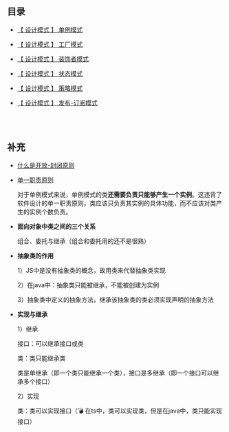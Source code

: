 ## 目录

* [【 设计模式 】 单例模式](https://mp.weixin.qq.com/s/95_oTlmPKHqDCmUJaWeg0A)

* [【 设计模式 】 工厂模式](https://mp.weixin.qq.com/s/3SsjPP3bxPiQKASKfvyYag)

* [【 设计模式 】 装饰者模式](https://mp.weixin.qq.com/s/KVy81rtB0YMeaHaem1PYMw)

* [【 设计模式 】 状态模式](https://github.com/yang1212/collection-about/issues/36)

* [【 设计模式 】 策略模式](https://github.com/yang1212/collection-about/issues/37)

* [【 设计模式 】 发布-订阅模式](https://github.com/yang1212/collection-about/issues/38)




<br/>
<br/>

## 补充

* [什么是开放-封闭原则](https://cloud.tencent.com/developer/article/1456518)
* [单一职责原则](https://geek-docs.com/design-pattern/design-principle/single-responsibility-principle.html)

  对于单例模式来说，单例模式的类**还需要负责只能够产生一个实例**。这违背了软件设计的单一职责原则，类应该只负责其实例的具体功能，而不应该对类产生的实例个数负责。
  
* **面向对象中类之间的三个关系**

  组合、委托与继承（组合和委托用的还不是很熟）
  
* **抽象类的作用**
  
  1）JS中是没有抽象类的概念，故用类来代替抽象类实现
  
  2）在java中：抽象类只能被继承，不能被创建为实例
  
  3）抽象类中定义的抽象方法，继承该抽象类的类必须实现声明的抽象方法 
  

* **实现与继承**
 
  1）继承
  
    接口：可以继承接口或类
    
    类：类只能继承类
    
    类是单继承（即一个类只能继承一个类），接口是多继承（即一个接口可以继承多个接口）

  2）实现
  
    类：类可以实现接口（💣 在ts中，类可以实现类，但是在java中，类只能实现接口）
  
